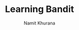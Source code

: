 ---
author: ["Namit Khurana"]
title: Learning Bandit
summary: Contains posts related to `Learning Bandit`
description: Contains posts related to my learning Bandit journey. Blog posts will contain the walkthrough of the levels and the commands used to solve the levels.
ShowReadingTime: false
---
